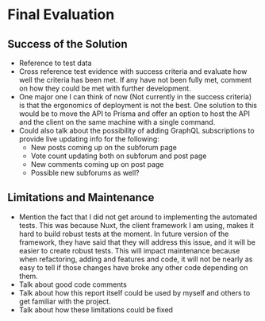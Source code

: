 # Final Evaluation

## Success of the Solution

* Reference to test data
* Cross reference test evidence with success criteria and evaluate how well the
  criteria has been met. If any have not been fully met, comment on how they
  could be met with further development.
* One major one I can think of now (Not currently in the success criteria) is
  that the ergonomics of deployment is not the best. One solution to this would
  be to move the API to Prisma and offer an option to host the API and the
  client on the same machine with a single command.
* Could also talk about the possibility of adding GraphQL subscriptions to
  provide live updating info for the following:
  * New posts coming up on the subforum page
  * Vote count updating both on subforum and post page
  * New comments coming up on post page
  * Possible new subforums as well?

## Limitations and Maintenance

* Mention the fact that I did not get around to implementing the automated
  tests. This was because Nuxt, the client framework I am using, makes it hard
  to build robust tests at the moment. In future version of the framework, they
  have said that they will address this issue, and it will be easier to create
  robust tests. This will impact maintenance because when refactoring, adding
  and features and code, it will not be nearly as easy to tell if those changes
  have broke any other code depending on them.
* Talk about good code comments
* Talk about how this report itself could be used by myself and others to get
  familiar with the project.
* Talk about how these limitations could be fixed
